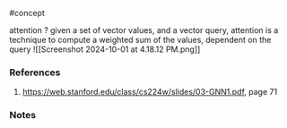 #concept

attention
?
given a set of vector values, and a vector query, attention is a technique to compute a weighted sum of the values, dependent on the query
![[Screenshot 2024-10-01 at 4.18.12 PM.png]]
### References
1. https://web.stanford.edu/class/cs224w/slides/03-GNN1.pdf, page 71
<!--LEARN:5dpiVBEU-->

### Notes




